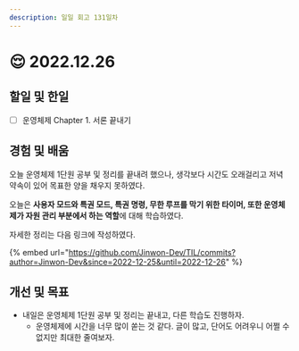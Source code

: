 ```yaml
---
description: 일일 회고 131일차
---
```


# 😌 2022.12.26

## 할일 및 한일&#x20;

* [ ] 운영체제 Chapter 1. 서론 끝내기&#x20;

## 경험 및 배움&#x20;

오늘 운영체제 1단원 공부 및 정리를 끝내려 했으나, 생각보다 시간도 오래걸리고 저녁 약속이 있어 목표한 양을 채우지 못하였다.

오늘은 **사용자 모드와 특권 모드, 특권 명령, 무한 루프를 막기 위한 타이머, 또한 운영체제가 자원 관리 부분에서 하는 역할**에 대해 학습하였다.

자세한 정리는 다음 링크에 작성하였다.

{% embed url="https://github.com/Jinwon-Dev/TIL/commits?author=Jinwon-Dev&since=2022-12-25&until=2022-12-26" %}

## 개선 및 목표&#x20;

* 내일은 운영체제 1단원 공부 및 정리는 끝내고, 다른 학습도 진행하자.&#x20;
  * 운영체제에 시간을 너무 많이 쏟는 것 같다. 글이 많고, 단어도 어려우니 어쩔 수 없지만 최대한 줄여보자.&#x20;
